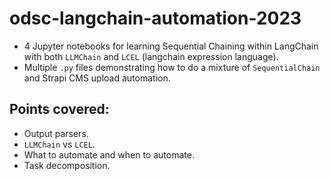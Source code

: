 # odsc-langchain-automation-2023

- 4 Jupyter notebooks for learning Sequential Chaining within LangChain with both `LLMChain` and `LCEL` (langchain expression language).
- Multiple `.py` files demonstrating how to do a mixture of `SequentialChain` and Strapi CMS upload automation.

## Points covered:

- Output parsers.
- `LLMChain` vs `LCEL`.
- What to automate and when to automate.
- Task decomposition.
